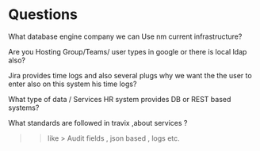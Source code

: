 # Questions

What database engine company we can Use nm current infrastructure? 

Are you Hosting Group/Teams/ user types in google or there is local ldap also?

  Jira  provides time logs and also several plugs  why we want the the user to enter also on this system his time logs?

What type of data / Services HR system provides  DB or REST based systems? 

What standards are followed in travix ,about services ?
>>like > Audit fields , json based , logs etc.

